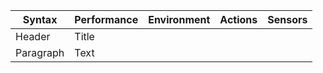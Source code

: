 | Syntax      | Performance | Environment | Actions | Sensors |
| ----------- | ----------- | ----------- | ------- | ------- | 
| Header      | Title       |
| Paragraph   | Text        |